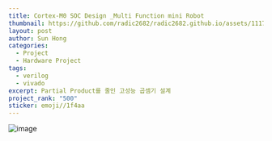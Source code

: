 ```yaml
---
title: Cortex-M0 SOC Design _Multi Function mini Robot
thumbnail: https://github.com/radic2682/radic2682.github.io/assets/11177959/ef47ba0c-6720-4c32-8813-23bbc372342a
layout: post
author: Sun Hong
categories:
  - Project
  - Hardware Project
tags:
  - verilog
  - vivado
excerpt: Partial Product를 줄인 고성능 곱셈기 설계
project_rank: "500"
sticker: emoji//1f4aa
---
```

![image](https://github.com/radic2682/radic2682.github.io/assets/11177959/ef47ba0c-6720-4c32-8813-23bbc372342a)